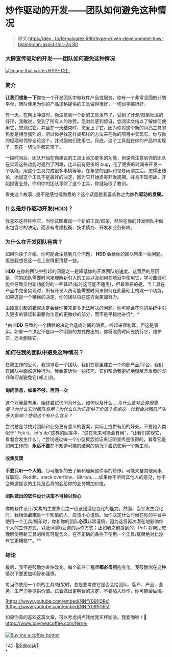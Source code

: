 # 炒作驱动的开发——团队如何避免这种情况

> 原文:[https://dev . to/fernalvarez 590/hype-driven-development-how-teams-can-avoid-this-2o 90](https://dev.to/fernalvarez590/hype-driven-development-how-teams-can-avoid-this-2o90)

### [](#hype-driven-development%E2%80%8A%E2%80%8Ahow-teams-can-avoid-this)大肆宣传驱动的开发——团队如何避免这种情况

[![Image that writes HYPE](../Images/3556e1d4d517df4826944cd1b5ad964f.png)T2】](https://res.cloudinary.com/practicaldev/image/fetch/s---i_CATOe--/c_limit%2Cf_auto%2Cfl_progressive%2Cq_auto%2Cw_880/https://cdn-images-1.medium.com/max/720/0%2AjYYCqnl6a-NZqSfZ.jpg)

### [](#introduction)简介

**让我们想象一下**你在一个开发团队中做软件产品或服务，你有一个非常坚固的计划平台，团队使用为你的产品规格提供的工具做得很好，一切似乎都很好。

有一天，在网上冲浪时，你注意到一个新的工具发布了，受到了开源/框架社区的好评，我敢说，受到了所有人的称赞。您对此感到惊讶，您阅读文档以了解如何使用它，您测试它，并且在一天结束时，您爱上了它。因为你对这个新的闪亮工具的热爱是相当强烈的，所以你寻找这样或那样的方法来在你的项目中实现它。你与你的经理和领导谈论这个，并说服他们使用它。月底，这个工具就在你的产品中实现了，现在一切似乎都正常了。

一段时间后，团队开始在你建议的工具上添加更多的功能，但是你注意到你的团队在实现这些功能时遇到了困难，比以前有更多的 bug，花了更多的时间来开发一个功能，用这个工具完成很多事情等等。在与您的团队和领导闲聊之后，您得出结论，添加这个工具不是最好的决定，因为它开始损害开发周期，并且不知何故，开始损害业务。你和你的团队移除了这个工具，你就吸取了教训。

看完这个故事…是不是感觉挺熟悉的？这个话题是我喜欢称之为**炒作驱动的发展。**

### [](#what-is-hype-driven-development-hdd)什么是炒作驱动开发(HDD)？

我喜欢这样称呼它，当你试图推动一个新的工具/框架，然后在你的开发团队中做出包含它的决定，而没有考虑权衡、技术债务、开发和业务影响。

### [](#why-is-it-harmful-in-development-teams)为什么在开发团队有害？

如果你读了介绍，你可能会注意到几个问题， **HDD** 会给你的团队带来一些问题，但是我想在这一点上说得更清楚一些。

**HDD** 在你的团队中引起的问题之一是降低你的开发团队的速度。这背后的原因是，你的团队需要时间来理解新引入的工具以及如何在项目中使用它，学习曲线可能会导致交付新功能时的一些延迟(有时这可能不适用)，但最重要的是，当工具在产品中完全实现时，所有开发人员可能需要时间来如何在此基础上构建一个功能，如果这是一个糟糕的决定，你的团队将在这方面更加努力。

由硬盘引起的错误决定会给你带来更多无法解决的问题。你可能会在你的系统中引入更多的错误和需要你注意的更微妙的部分，而不是平稳地进行*。*

 *由 **HDD** 导致的一个糟糕的决定会造成时间的浪费。听起来很刺耳，但这是事实。如果一个决定不是以一种明智的方式做出的，你将浪费时间去执行它，维护它，还会删除它。

### [](#how-can-i-avoid-this-in-my-team)如何在我的团队中避免这种情况？

在我工作的公司，我领导着一个团队，我们在那里建立一个内部产品/平台，我们在团队中面临这种行为。我会告诉你一些技巧，它们帮助我更好地理解开发者的*炒作*和*可能*避免它(*或上当*)。

#### [](#ask-for-info-and-if-its-not-enough-ask-again)询问信息，如果不够，再问一次

这个对我最有用。始终尝试询问为什么、如何以及什么… *为什么这对业务很重要？为什么它对团队有用？为什么认为它提供了价值？实施这一计划会对团队产生多大影响？使用这个有什么含义？*

尝试总是寻找对团队和业务更有意义的答案，实际上提供有用的好处。不要陷入类似于“ *F*ck it，let's do”这样的回答中，“这在未来可能会有用”，“让我们实现它，看看会发生什么”。*尝试通过做一个小型概念验证来证明宣传是值得的，看看它是如何工作的，**永远不要**在不知道可能的结果的情况下尝试使用一个新工具。

#### [](#gather-feedback)收集反馈

**不要只听一个人的**。尽可能多的去了解和理解这件事的炒作。可能来自其他同事、互联网、Reddit、stack overflow、GitHub……如果你不听听其他人的意见，你不会知道提议的工具是否真的会给你的业务增加价值。

#### 团队做出的软件设计决策不可掉以轻心

你的软件设计/架构的主要焦点之一应该是适应变化的能力。然而，当它发生变化时，我相信**必须**是一个知情的人，应该小心谨慎。当你决定什么时候在你的平台中使用一个工具/框架时，你和你的团队**必须**非常谨慎，因为这将再次潜在地影响每个人的工作方式，以及(可能)业务的运作方式；正如我之前提到的，PoC 将帮助您理解使用新工具的所有可能含义。在不正确的条件下使用一个工具/框架绝对比没有它更糟糕**。**

### [](#conclusions)结论

最后，我不是鼓励你害怕改变。每个软件工程师**都必须**拥抱变化。我鼓励你在这种情况下要更加明智和谨慎。

每当你使用一个新的工具/框架时，总是要考虑它是否会给团队、客户、产品、业务、生产力等提供价值。试着做出更明智的决定，不要陷入炒作，你可能会后悔。

[https://www.youtube.com/embed/NNfY091jDRs](https://www.youtube.com/embed/NNfY091jDRs)

如果你真的喜欢这篇文章，可以考虑捐点钱给我买杯咖啡。我爱咖啡！🙂https://www.buymeacoffee.com/fern☕

[![Buy me a coffee button](../Images/f951be58b99da9a31156207405387773.png)](https://res.cloudinary.com/practicaldev/image/fetch/s--GqPqmJHQ--/c_limit%2Cf_auto%2Cfl_progressive%2Cq_auto%2Cw_880/https://cdn-images-1.medium.com/max/170/0%2AbKAIjSnoXGRrMkR5.png)

<figcaption>T4】🙌感谢阅读🙌</figcaption>*